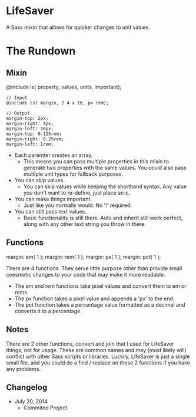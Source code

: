 LifeSaver
=========

A Sass mixin that allows for quicker changes to unit values.


<h1>The Rundown</h1>
<h2>Mixin</h2>
	@include ls( property, values, units, important);

	// Input
	@include ls( margin, 2 4 x 16, px rem);

	// Output
	margin-top: 2px;
	margin-right: 4px;
	margin-left: 16px;
	margin-top: 0.125rem;
	margin-right: 0.25rem;
	margin-left: 1rem;

+ Each paremter creates an array.
	+ This means you can pass multiple properties in this mixin to generate two properties with the same values. You could also pass multiple unit types for fallback purposes.
+ You can skip values.
	+ You can skip values while keeping the shorthand syntax. Any value you don't want to re-define, just place an x.
+ You can make things important.
	+ Just like you normally would. No '!' required.
+ You can still pass text values.
	+ Basic functionality is still there. Auto and inherit still work perfect, along with any other text string you throw in there.

<h2>Functions</h2>
	margin: em( 1 );
	margin: rem( 1 );
	margin: px( 1 );
	margin: pct( 1 );

There are 4 functions. They serve little purpose other than provide small coesmetic changes to your code that may make it more readable.

+ The em and rem functions take pixel values and convert them to em or rems.
+ The px function takes a pixel value and appends a 'px' to the end.
+ The pct function takes a percentage value formatted as a decimal and converts it to a percentage.

<h2>Notes</h2>
There are 2 other functions, convert and join that I used for LifeSaver things, not for usage. These are common names and may (most likely will) conflict with other Sass scripts or libraries. Luckily, LifeSaver is just a single small file, and you could do a find / replace on these 2 functions if you have any problems.

## Changelog
+ July 20, 2014
	+ Commited Project
